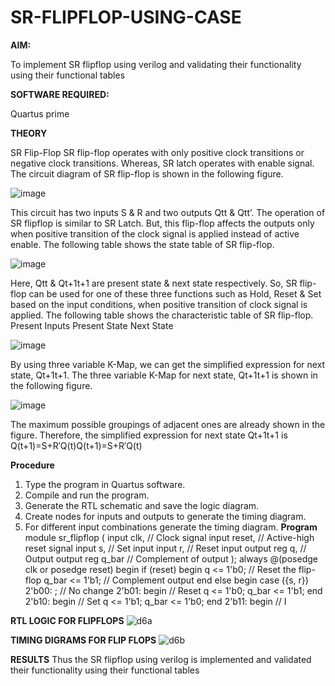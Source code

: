 # SR-FLIPFLOP-USING-CASE

**AIM:**

To implement  SR flipflop using verilog and validating their functionality using their functional tables

**SOFTWARE REQUIRED:**

Quartus prime

**THEORY**

SR Flip-Flop SR flip-flop operates with only positive clock transitions or negative clock transitions. Whereas, SR latch operates with enable signal. The circuit diagram of SR flip-flop is shown in the following figure.

![image](https://github.com/naavaneetha/SR-FLIPFLOP-USING-CASE/assets/154305477/0f710028-ad52-4d3e-9276-8714cf023a25)

 
This circuit has two inputs S & R and two outputs Qtt & Qtt’. The operation of SR flipflop is similar to SR Latch. But, this flip-flop affects the outputs only when positive transition of the clock signal is applied instead of active enable. The following table shows the state table of SR flip-flop.

![image](https://github.com/naavaneetha/SR-FLIPFLOP-USING-CASE/assets/154305477/dabfc4f4-87e3-4cbc-9472-f89ee1b5ed30)

 
Here, Qtt & Qt+1t+1 are present state & next state respectively. So, SR flip-flop can be used for one of these three functions such as Hold, Reset & Set based on the input conditions, when positive transition of clock signal is applied. The following table shows the characteristic table of SR flip-flop. Present Inputs Present State Next State

![image](https://github.com/naavaneetha/SR-FLIPFLOP-USING-CASE/assets/154305477/dd90d16c-aec5-4290-a586-e2346b1e9eb5)

 
By using three variable K-Map, we can get the simplified expression for next state, Qt+1t+1. The three variable K-Map for next state, Qt+1t+1 is shown in the following figure.

![image](https://github.com/naavaneetha/SR-FLIPFLOP-USING-CASE/assets/154305477/473efad6-d70b-4ca7-aeb7-898bbfca319f)

 
The maximum possible groupings of adjacent ones are already shown in the figure. Therefore, the simplified expression for next state Qt+1t+1 is Q(t+1)=S+R′Q(t)Q(t+1)=S+R′Q(t)

**Procedure**
1. Type the program in Quartus software.
2. Compile and run the program.
3. Generate the RTL schematic and save the logic diagram.
4. Create nodes for inputs and outputs to generate the timing diagram.
5. For different input combinations generate the timing diagram.
**Program**
        module sr_flipflop (
    input clk,    // Clock signal
    input reset,  // Active-high reset signal
    input s,      // Set input
    input r,      // Reset input
    output reg q, // Output
    output reg q_bar // Complement of output
);
    always @(posedge clk or posedge reset) begin
        if (reset) begin
            q <= 1'b0;      // Reset the flip-flop
            q_bar <= 1'b1;  // Complement output
        end
        else begin
            case ({s, r})
                2'b00: ;             // No change
                2'b01: begin         // Reset
                    q <= 1'b0;
                    q_bar <= 1'b1;
                end
                2'b10: begin         // Set
                    q <= 1'b1;
                    q_bar <= 1'b0;
                end
                2'b11: begin         // I

**RTL LOGIC FOR FLIPFLOPS**
![d6a](https://github.com/user-attachments/assets/035f8923-8838-4c60-994f-f133ff5259df)


**TIMING DIGRAMS FOR FLIP FLOPS**
![d6b](https://github.com/user-attachments/assets/27fe645b-4e57-48be-90f3-15deb552f410)

**RESULTS**
Thus the SR flipflop using verilog is implemented and validated their functionality using
 their functional tables
